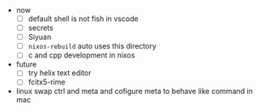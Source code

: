 - now
  - [ ] default shell is not fish in vscode
  - [ ] secrets
  - [ ] Siyuan
  - [ ] `nixos-rebuild` auto uses this directory
  - [ ] c and cpp development in nixos
- future
  - [ ] try helix text editor
  - [ ] fcitx5-rime

- linux swap ctrl and meta and cofigure meta to behave like command in mac
